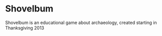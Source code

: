 Shovelbum
=========

Shovelbum is an educational game about archaeology, created starting in Thanksgiving 2013
